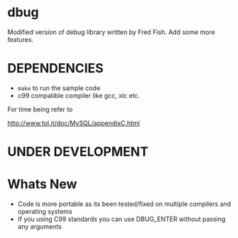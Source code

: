 dbug
====

Modified version of debug library written by Fred Fish. Add some more features.

DEPENDENCIES
============

* `make` to run the sample code
* c99 compatible compiler like gcc, xlc etc.

For time being refer to

http://www.tol.it/doc/MySQL/appendixC.html

UNDER DEVELOPMENT
=================


Whats New
=========

* Code is more portable as its been tested/fixed on multiple compilers and operating systems 
* If you using C99 standards you can use DBUG_ENTER without passing any arguments
